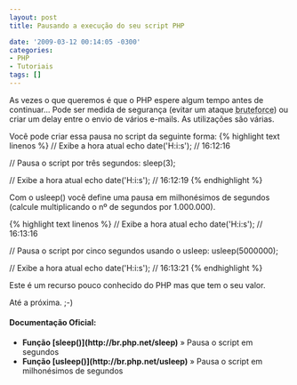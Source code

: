 ```yaml
---
layout: post
title: Pausando a execução do seu script PHP

date: '2009-03-12 00:14:05 -0300'
categories:
- PHP
- Tutoriais
tags: []
---
```

As vezes o que queremos é que o PHP espere algum tempo antes de continuar... Pode ser medida de segurança (evitar um ataque <abbr title="Em ciência da computação, força bruta (ou busca exaustiva) é uma algoritmo trivial mas de uso muito geral que consiste em enumerar todos os possíveis candidatos de uma solução e verificar se cada um satisfaz o problema.">bruteforce</abbr>) ou criar um delay entre o envio de vários e-mails. As utilizações são várias.

Você pode criar essa pausa no script da seguinte forma:
{% highlight text linenos %}
// Exibe a hora atual
echo date('H:i:s'); // 16:12:16

// Pausa o script por três segundos:
sleep(3);

// Exibe a hora atual
echo date('H:i:s'); // 16:12:19
{% endhighlight %}

Com o usleep() você define uma pausa em milhonésimos de segundos (calcule multiplicando o nº de segundos por 1.000.000).


{% highlight text linenos %}
// Exibe a hora atual
echo date('H:i:s'); // 16:13:16

// Pausa o script por cinco segundos usando o usleep:
usleep(5000000);

// Exibe a hora atual
echo date('H:i:s'); // 16:13:21
{% endhighlight %}

Este é um recurso pouco conhecido do PHP mas que tem o seu valor.

Até a próxima. ;-)

<h4>Documentação Oficial:</h4>
<ul>
<li><strong>Função [sleep()](http://br.php.net/sleep)</strong> » Pausa o script em segundos</li>
<li><strong>Função [usleep()](http://br.php.net/usleep)</strong> » Pausa o script em milhonésimos de segundos</li>
</ul>
